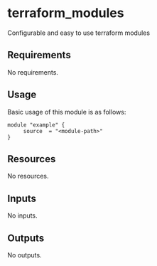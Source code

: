 # terraform_modules

Configurable and easy to use terraform modules

<!-- BEGIN_TF_DOCS -->
## Requirements

No requirements.
## Usage
Basic usage of this module is as follows:
```hcl
module "example" {
	 source  = "<module-path>"
}
```
## Resources

No resources.
## Inputs

No inputs.
## Outputs

No outputs.
<!-- END_TF_DOCS -->
